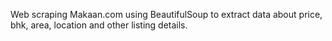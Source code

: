 Web scraping Makaan.com using BeautifulSoup to extract data about price, bhk, area, location and other listing details. 
